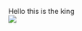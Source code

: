 Hello this is the king<br>
<img src="https://raw.githubusercontent.com/Rishi-Sharma2002/Rishi-Sharma2002/main/header.svg">

